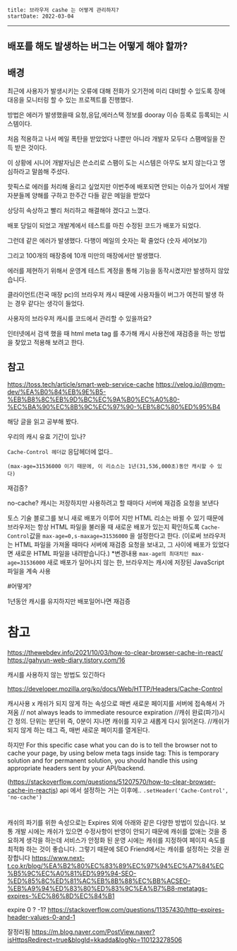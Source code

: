 ```
title: 브라우저 cashe 는 어떻게 관리하지?
startDate: 2022-03-04
```
--- 

## 배포를 해도 발생하는 버그는 어떻게 해야 할까?

## 배경
최근에 사용자가 발생시키는 오류에 대해 
전화가 오기전에 미리 대비할 수 있도록
장애 대응을 모니터링 할 수 있는 프로젝트를 진행했다.

방법은 에러가 발생했을때
요청,응답,에러스택 정보를 
dooray 이슈 등록로 등록되는 시스템이다.

처음 적용하고 나서 메일 폭탄을 받았었다
나뿐만 아니라 개발자 모두다 스팸메일을 잔득 받은 것이다.

이 상황에 시니어 개발자님은 쓴소리로 스팸이 도는 시스템은 아무도 보지 않는다고
명심하라고 말씀해 주셨다.

핫픽스로 에러를 처리해 올리고 싶었지만 
이번주에 배포되면 안되는 이슈가 있어서 개발자분들께 양해를 구하고 한주간 다들 같은 메일을 받았다

상당히 속상하고 빨리 처리하고 해결해야 겠다고 느꼈다.

배포 당일이 되었고
개발계에서 테스트를 마친 수정된 코드가 배포가 되었다.

그런데 같은 에러가 발생했다. 
다행이 메일의 숫자는 확 줄었다
(숫자 세어보기)

그리고 100개의 매장중에 10개 미만의 매장에서만 발생했다.


에러를 제현하기 위해서
운영계 테스트 계정을 통해 기능을 동작시켰지만 발생하지 않았습니다.

클라이언트(전국 매장 pc)의 브라우저 캐시 때문에 사용자들이 버그가 여전히  발생 하는 경우 같다는 생각이 들었다.


사용자의 브라우저 캐시를 코드에서 관리할 수 있을까요?

인터넷에서 검색 했을 때 html meta tag 를 추가해 캐시 사용전에  재검증을 하는 방법을 찾았고 
적용해 보려고 한다.

## 참고
https://toss.tech/article/smart-web-service-cache
https://velog.io/@mgm-dev/%EA%B0%84%EB%9E%B5-%EB%B8%8C%EB%9D%BC%EC%9A%B0%EC%A0%80-%EC%BA%90%EC%8B%9C%EC%97%90-%EB%8C%80%ED%95%B4


해당 글을 읽고 공부해 봤다.

우리의 캐시 유효 기간이 있나?

`Cache-Control 헤더값` 응답헤더에 없다..
```
(max-age=31536000 이기 때문에, 이 리소스는 1년(31,536,000초)동안 캐시할 수 있다)

```

재검증?

no-cache?
캐시는 저장하지만 사용하려고 할 때마다 서버에 재검증 요청을 보낸다

토스 기술 블로그를 보니
새로 배포가 이루어 지만 HTML 리소는 바뀔 수 있기 때문에
브라우저는 항상 HTML 파일을 불러올 때 새로운 배포가 있는지 확인하도록 
`Cache-Control`값을 `max-age=0,s-maxage=31536000` 을 설정한다고 한다.
(이로써 브라우저는 HTML 파일을 가져올 때마다 서버에 재검증 요청을 보내고, 그 사이에 배포가 있었다면 새로운 HTML 파일을 내려받습니다.)
*변경내용
`max-age의 최대치인 max-age=31536000`
새로 배포가 일어나지 않는 한, 브라우저는 캐시에 저장된 JavaScript 파일을 계속 사용



#어떻게?

 <meta http-equiv="Cache-Control" content="max-age=0,s-maxage=31536000">

1년동안 캐시를 유지하지만 배포일어나면 재검증

# 참고
https://thewebdev.info/2021/10/03/how-to-clear-browser-cache-in-react/
https://gahyun-web-diary.tistory.com/16

캐시를 사용하지 않는 방법도 있긴하다


https://developer.mozilla.org/ko/docs/Web/HTTP/Headers/Cache-Control

캐시사용 x
캐쉬가 되지 않게 하는 속성으로 매번 새로운 페이지를 서버에 접속해서 가져옴
<meta http-equiv='cache-control' content='no-cache'>
// not always leads to immediate resource expiration
//캐쉬 완료(파기)시간 정의.
     단위는 분단위
     즉, 0분이 지나면 캐쉬를 지우고 새롭게 다시 읽어온다.
<meta http-equiv='expires' content='0'>
//캐쉬가 되지 않게 하는 태그 즉, 매번 새로운 페이지를 열게된다.
<meta http-equiv='pragma' content='no-cache'>

하지만
For this specific case what you can do is to tell the browser not to cache your page, by using below meta tags inside <head> tag: This is temporary solution and for permanent solution, you should handle this using appropriate headers sent by your API/backend.

(https://stackoverflow.com/questions/51207570/how-to-clear-browser-cache-in-reactjs)
api 에서 설정하는 거는 이후에..
`.setHeader('Cache-Control', 'no-cache')`






# 
캐쉬의 파기를 위한 속성으로는 Expires 외에 아래와 같은 다양한 방법이 있습니다. 보통 개발 시에는 캐쉬가 있으면 수정사항이 반영이 안되기 때문에 캐쉬를 없애는 것을 중요하게 생각을 하는데 서비스가 안정화 된 운영 시에는 캐쉬를 지정하여 페이지 속도를 최적화 하는 것이 좋습니다.
그렇기 때문에 SEO Friend에서는 캐쉬를 설정하는 것을 권장합니다
https://www.next-t.co.kr/blog/%EA%B2%80%EC%83%89%EC%97%94%EC%A7%84%EC%B5%9C%EC%A0%81%ED%99%94-SEO-%ED%85%8C%ED%81%AC%EB%8B%88%EC%BB%ACSEO-%EB%A9%94%ED%83%80%ED%83%9C%EA%B7%B8-metatags-expires-%EC%86%8D%EC%84%B1


expire 0 ? -1?
https://stackoverflow.com/questions/11357430/http-expires-header-values-0-and-1



잘정리됨
https://m.blog.naver.com/PostView.naver?isHttpsRedirect=true&blogId=kkadda&logNo=110123278506
